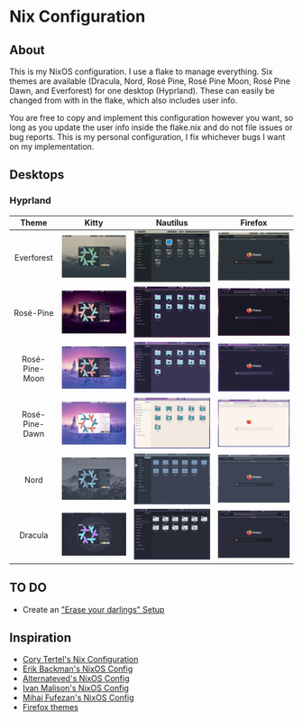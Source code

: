 # Nix Configuration

## About
This is my NixOS configuration. I use a flake to manage everything. Six themes are available (Dracula, Nord, Rosé Pine, Rosé Pine Moon, Rosé Pine Dawn, and Everforest) for one desktop (Hyprland). These can easily be changed from with in the flake, which also includes user info.

You are free to copy and implement this configuration however you want, so long as you update the user info inside the flake.nix and do not file issues or bug reports. This is my personal configuration, I fix whichever bugs I want on my implementation.

## Desktops

### Hyprland

| Theme | Kitty | Nautilus | Firefox |
| :---: | :---: | :---: | :---: |
| Everforest | ![Image](images/kitty-everforest.png) | ![Image](images/nautilus-everforest.png) | ![Image](images/firefox-everforest.png) |
| Rosé-Pine | ![Image](images/kitty-rose-pine.png) | ![Image](images/nautilus-rose-pine.png) | ![Image](images/firefox-rose-pine.png) |
| Rosé-Pine-Moon | ![Image](images/kitty-rose-pine-moon.png) | ![Image](images/nautilus-rose-pine-moon.png) | ![Image](images/firefox-rose-pine-moon.png) |
| Rosé-Pine-Dawn | ![Image](images/kitty-rose-pine-dawn.png) | ![Image](images/nautilus-rose-pine-dawn.png) | ![Image](images/firefox-rose-pine-dawn.png) |
| Nord | ![Image](images/kitty-nord.png) | ![Image](images/nautilus-nord.png) | ![Image](images/firefox-nord.png) |
| Dracula | ![Image](images/kitty-dracula.png) | ![Image](images/nautilus-dracula.png) | ![Image](images/firefox-dracula.png) |

## TO DO

- Create an ["Erase your darlings" Setup](https://grahamc.com/blog/erase-your-darlings "Erase your darlings")

## Inspiration

- [Cory Tertel's Nix Configuration](https://github.com/corytertel/nix-configuration "Cory Tertel's Nix Configuration")
- [Erik Backman's NixOS Config](https://github.com/erikbackman/nixos-config "Erik Backman's NixOS Config")
- [Alternateved's NixOS Config](https://github.com/alternateved/nixos-config "Alternateved's NixOS Config")
- [Ivan Malison's NixOS Config](https://github.com/IvanMalison/dotfiles "Ivan Malison's NixOS Config")
- [Mihai Fufezan's NixOS Config](https://github.com/fufexan/dotfiles "Mihai Fufezan's NixOS Config")
- [Firefox themes](https://github.com/rafaelmardojai/firefox-gnome-theme "Firefox themes")
